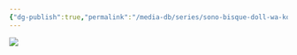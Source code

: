 ```yaml
---
{"dg-publish":true,"permalink":"/media-db/series/sono-bisque-doll-wa-koi-wo-suru-2022/","title":"Sono Bisque Doll wa Koi wo Suru","tags":["mediaDB/tv/series"],"noteIcon":""}
---
```


<img src="https://cdn.myanimelist.net/images/anime/1179/119897.jpg">